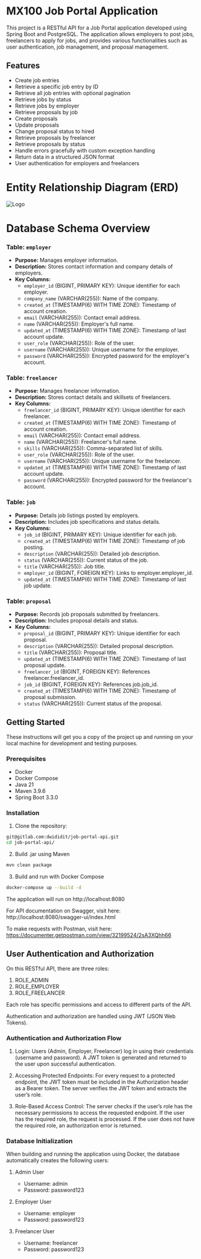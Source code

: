 # MX100 Job Portal Application

This project is a RESTful API for a Job Portal application developed using Spring Boot and PostgreSQL. The application allows employers to post jobs, freelancers to apply for jobs, and provides various functionalities such as user authentication, job management, and proposal management.

## Features

- Create job entries
- Retrieve a specific job entry by ID
- Retrieve all job entries with optional pagination
- Retrieve jobs by status
- Retrieve jobs by employer
- Retrieve proposals by job
- Create proposals
- Update proposals
- Change proposal status to hired
- Retrieve proposals by freelancer
- Retrieve proposals by status
- Handle errors gracefully with custom exception handling
- Return data in a structured JSON format
- User authentication for employers and freelancers

# Entity Relationship Diagram (ERD)
![Logo](https://dwidi.com/wp-content/uploads/2024/06/Job-Portal-Database-Design.png)


# Database Schema Overview
### Table: `employer`
- **Purpose:** Manages employer information.
- **Description:** Stores contact information and company details of employers.
- **Key Columns:**
    - `employer_id` (BIGINT, PRIMARY KEY): Unique identifier for each employer. 
    - `company_name` (VARCHAR(255)): Name of the company.
    - `created_at` (TIMESTAMP(6) WITH TIME ZONE): Timestamp of account creation. 
    - `email` (VARCHAR(255)): Contact email address. 
    - `name` (VARCHAR(255)): Employer's full name. 
    - `updated_at` (TIMESTAMP(6) WITH TIME ZONE): Timestamp of last account update. 
    - `user_role` (VARCHAR(255)): Role of the user. 
    - `username` (VARCHAR(255)): Unique username for the employer. 
    - `password` (VARCHAR(255)): Encrypted password for the employer's account.

### Table: `freelancer`
- **Purpose:** Manages freelancer information.
- **Description:** Stores contact details and skillsets of freelancers.
- **Key Columns:** 
    - `freelancer_id` (BIGINT, PRIMARY KEY): Unique identifier for each freelancer. 
    - `created_at` (TIMESTAMP(6) WITH TIME ZONE): Timestamp of account creation. 
    - `email` (VARCHAR(255)): Contact email address. 
    - `name` (VARCHAR(255)): Freelancer's full name. 
    - `skills` (VARCHAR(255)): Comma-separated list of skills. 
    - `user_role` (VARCHAR(255)): Role of the user. 
    - `username` (VARCHAR(255)): Unique username for the freelancer. 
    - `updated_at` (TIMESTAMP(6) WITH TIME ZONE): Timestamp of last account update. 
    - `password` (VARCHAR(255)): Encrypted password for the freelancer's account.


### Table: `job`
- **Purpose:** Details job listings posted by employers.
- **Description:** Includes job specifications and status details.
- **Key Columns:**
    - `job_id` (BIGINT, PRIMARY KEY): Unique identifier for each job. 
    - `created_at` (TIMESTAMP(6) WITH TIME ZONE): Timestamp of job posting. 
    - `description` (VARCHAR(255)): Detailed job description. 
    - `status` (VARCHAR(255)): Current status of the job.
    - `title` (VARCHAR(255)): Job title. 
    - `employer_id` (BIGINT, FOREIGN KEY): Links to employer.employer_id. 
    - `updated_at` (TIMESTAMP(6) WITH TIME ZONE): Timestamp of last job update.


### Table: `proposal`
- **Purpose:** Records job proposals submitted by freelancers.
- **Description:** Includes proposal details and status.
- **Key Columns:**
    - `proposal_id` (BIGINT, PRIMARY KEY): Unique identifier for each proposal. 
    - `description` (VARCHAR(255)): Detailed proposal description. 
    - `title` (VARCHAR(255)): Proposal title. 
    - `updated_at` (TIMESTAMP(6) WITH TIME ZONE): Timestamp of last proposal update. 
    - `freelancer_id` (BIGINT, FOREIGN KEY): References freelancer.freelancer_id. 
    - `job_id` (BIGINT, FOREIGN KEY): References job.job_id. 
    - `created_at` (TIMESTAMP(6) WITH TIME ZONE): Timestamp of proposal submission. 
    - `status` (VARCHAR(255)): Current status of the proposal.


## Getting Started
These instructions will get you a copy of the project up and running on your local machine for development and testing purposes.

### Prerequisites
- Docker
- Docker Compose
- Java 21
- Maven 3.9.6
- Spring Boot 3.3.0

### Installation

1. Clone the repository:
```bash
git@gitlab.com:dwididit/job-portal-api.git
cd job-portal-api/
``` 

2. Build .jar using Maven
```bash
mvn clean package
```

3. Build and run with Docker Compose
```bash
docker-compose up --build -d
```


The application will run on http://localhost:8080

For API documentation on Swagger, visit here: http://localhost:8080/swagger-ui/index.html

To make requests with Postman, visit here: https://documenter.getpostman.com/view/32199524/2sA3XQhh66

## User Authentication and Authorization
On this RESTful API, there are three roles:
1. ROLE_ADMIN
2. ROLE_EMPLOYER
3. ROLE_FREELANCER

Each role has specific permissions and access to different parts of the API. 

Authentication and authorization are handled using JWT (JSON Web Tokens).

### Authentication and Authorization Flow
1. Login:
Users (Admin, Employer, Freelancer) log in using their credentials (username and password).
A JWT token is generated and returned to the user upon successful authentication.

2. Accessing Protected Endpoints:
For every request to a protected endpoint, the JWT token must be included in the Authorization header as a Bearer token.
The server verifies the JWT token and extracts the user’s role.

3. Role-Based Access Control:
The server checks if the user’s role has the necessary permissions to access the requested endpoint.
If the user has the required role, the request is processed.
If the user does not have the required role, an authorization error is returned.

### Database Initialization
When building and running the application using Docker, the database automatically creates the following users:

1. Admin User
   - Username: admin
   - Password: password123

2. Employer User
   - Username: employer
   - Password: password123

3. Freelancer User
   - Username: freelancer
   - Password: password123






